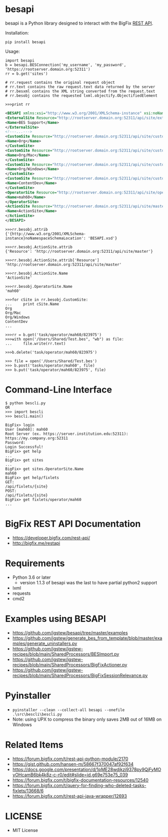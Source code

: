 # besapi

besapi is a Python library designed to interact with the BigFix [REST API](https://developer.bigfix.com/rest-api/api/).

Installation:

`pip install besapi`

Usage:

```
import besapi
b = besapi.BESConnection('my_username', 'my_password', 'https://rootserver.domain.org:52311')
rr = b.get('sites')

# rr.request contains the original request object
# rr.text contains the raw request.text data returned by the server
# rr.besxml contains the XML string converted from the request.text
# rr.besobj contains the requested lxml.objectify.ObjectifiedElement

>>>print rr
```

```xml
<BESAPI xmlns:xsi="http://www.w3.org/2001/XMLSchema-instance" xsi:noNamespaceSchemaLocation="BESAPI.xsd">
<ExternalSite Resource="http://rootserver.domain.org:52311/api/site/external/BES%20Support">
<Name>BES Support</Name>
</ExternalSite>
<!---...--->
<CustomSite Resource="http://rootserver.domain.org:52311/api/site/custom/Org">
<Name>Org</Name>
</CustomSite>
<CustomSite Resource="http://rootserver.domain.org:52311/api/site/custom/Org%2fMac">
<Name>Org/Mac</Name>
</CustomSite>
<CustomSite Resource="http://rootserver.domain.org:52311/api/site/custom/Org%2fWindows">
<Name>Org/Windows</Name>
</CustomSite>
<CustomSite Resource="http://rootserver.domain.org:52311/api/site/custom/ContentDev">
<Name>ContentDev</Name>
</CustomSite>
<OperatorSite Resource="http://rootserver.domain.org:52311/api/site/operator/mah60">
<Name>mah60</Name>
</OperatorSite>
<ActionSite Resource="http://rootserver.domain.org:52311/api/site/master">
<Name>ActionSite</Name>
</ActionSite>
</BESAPI>
```

```
>>>rr.besobj.attrib
{'{http://www.w3.org/2001/XMLSchema-instance}noNamespaceSchemaLocation': 'BESAPI.xsd'}

>>>rr.besobj.ActionSite.attrib
{'Resource': 'http://rootserver.domain.org:52311/api/site/master'}

>>>rr.besobj.ActionSite.attrib['Resource']
'http://rootserver.domain.org:52311/api/site/master'

>>>rr.besobj.ActionSite.Name
'ActionSite'

>>>rr.besobj.OperatorSite.Name
'mah60'

>>>for cSite in rr.besobj.CustomSite:
...     print cSite.Name
Org
Org/Mac
Org/Windows
ContentDev
...

>>>rr = b.get('task/operator/mah60/823975')
>>>with open('/Users/Shared/Test.bes", "wb") as file:
...     file.write(rr.text)

>>>b.delete('task/operator/mah60/823975')

>>> file = open('/Users/Shared/Test.bes')
>>> b.post('tasks/operator/mah60', file)
>>> b.put('task/operator/mah60/823975', file)
```

# Command-Line Interface

```
$ python bescli.py
OR
>>> import bescli
>>> bescli.main()

BigFix> login
User [mah60]: mah60
Root Server (ex. https://server.institution.edu:52311): https://my.company.org:52311
Password:
Login Successful!
BigFix> get help
...
BigFix> get sites
...
BigFix> get sites.OperatorSite.Name
mah60
BigFix> get help/fixlets
GET:
/api/fixlets/{site}
POST:
/api/fixlets/{site}
BigFix> get fixlets/operator/mah60
...
```

# BigFix REST API Documentation

- https://developer.bigfix.com/rest-api/
- http://bigfix.me/restapi

# Requirements

- Python 3.6 or later
  - version 1.1.3 of besapi was the last to have partial python2 support
- lxml
- requests
- cmd2

# Examples using BESAPI

- https://github.com/jgstew/besapi/tree/master/examples
- https://github.com/jgstew/generate_bes_from_template/blob/master/examples/generate_uninstallers.py
- https://github.com/jgstew/jgstew-recipes/blob/main/SharedProcessors/BESImport.py
- https://github.com/jgstew/jgstew-recipes/blob/main/SharedProcessors/BigFixActioner.py
- https://github.com/jgstew/jgstew-recipes/blob/main/SharedProcessors/BigFixSessionRelevance.py

# Pyinstaller

- `pyinstaller --clean --collect-all besapi --onefile .\src\bescli\bescli.py`
- Note: using UPX to compress the binary only saves 2MB out of 16MB on Windows

# Related Items

- https://forum.bigfix.com/t/rest-api-python-module/2170
- https://gist.github.com/hansen-m/58667f370047af92f634
- https://docs.google.com/presentation/d/1pME28wdjkzj9378py9QjFyMOyOHcamB6bk4k8z-c-r0/edit#slide=id.g69e753e75_039
- https://forum.bigfix.com/t/bigfix-documentation-resources/12540
- https://forum.bigfix.com/t/query-for-finding-who-deleted-tasks-fixlets/13668/6
- https://forum.bigfix.com/t/rest-api-java-wrapper/12693

# LICENSE

- MIT License
